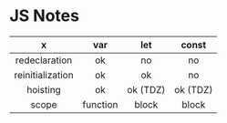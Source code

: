 # JS Notes

x | var | let | const
:---: | :---: | :---: | :---:
redeclaration | ok | no | no
reinitialization | ok | ok | no
hoisting | ok | ok (TDZ) | ok (TDZ)
scope | function | block | block
